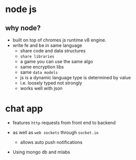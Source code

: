 # node js
## why node?
- built on top of chromes js runtime v8 engine. 
- write fe and be in same language
    - share code and data structures
    - `share libraries`
    - a game you can use the same algo
    - same encryption libs
    - same `data models` 
    - js is a dynamic language type is determined by value
    - i.e. loosely typed not strongly
    - works well with json

# chat app 

- features `http` requests from front end to backend
- as well as `web sockets` through `socket.io`
    - allows auto push notifications

- Using mongo db and mlabs 